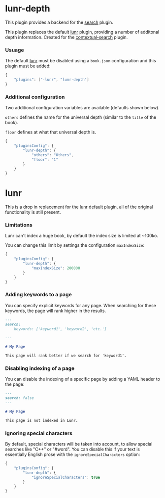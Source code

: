 # lunr-depth

This plugin provides a backend for the [search](https://github.com/GitbookIO/plugin-search) plugin.

This plugin replaces the default [lunr](https://github.com/GitbookIO/plugin-lunr) plugin, providing a number of additonal depth information. Created for the [contextual-search](https://github.com/jrwells/gitbook-plugin-contextual-search) plugin.

### Usuage

The default [lunr](https://github.com/GitbookIO/plugin-lunr) must be disabled using a `book.json` configuration and this plugin must be added:

```js
{
    "plugins": ["-lunr", "lunr-depth"]
}
```

### Additional configuration

Two additional configuration variables are available (defaults shown below).

`others` defines the name for the universal depth (similar to the `title` of the book).

`floor` defines at what that universal depth is.

```js
{
    "pluginsConfig": {
        "lunr-depth": {
            "others": "Others",
            "floor": "1"
        }
    }
}
```

# lunr

This is a drop in replacement for the [lunr](https://github.com/GitbookIO/plugin-lunr) default plugin, all of the original functionality is still present.

### Limitations

Lunr can't index a huge book, by default the index size is limited at ~100ko.

You can change this limit by settings the configuration `maxIndexSize`:

```js
{
    "pluginsConfig": {
        "lunr-depth": {
            "maxIndexSize": 200000
        }
    }
}
```

### Adding keywords to a page

You can specify explicit keywords for any page. When searching for these keywords, the page will rank higher in the results.

```md
---
search:
    keywords: ['keyword1', 'keyword2', 'etc.']

---

# My Page

This page will rank better if we search for 'keyword1'.
```

### Disabling indexing of a page

You can disable the indexing of a specific page by adding a YAML header to the page:

```md
---
search: false
---

# My Page

This page is not indexed in Lunr.
```

### Ignoring special characters

By default, special characters will be taken into account, to allow special searches like "C++" or "#word". You can disable this if your text is essentially English prose with the `ignoreSpecialCharacters` option:


```js
{
    "pluginsConfig": {
        "lunr-depth": {
            "ignoreSpecialCharacters": true
        }
    }
}
```
